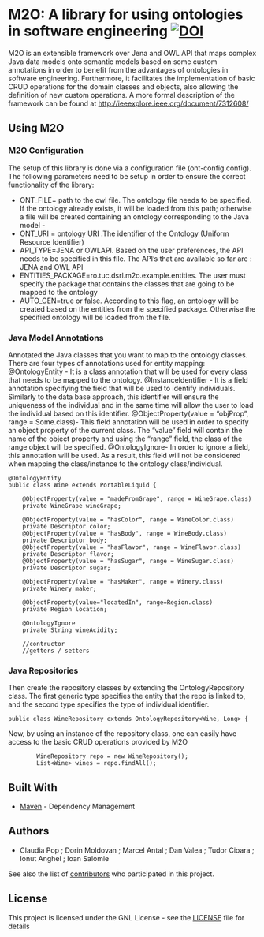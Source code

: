 # M2O: A library for using ontologies in software engineering [![DOI](https://zenodo.org/badge/114090358.svg)](https://zenodo.org/badge/latestdoi/114090358)

M2O is an extensible framework over Jena and OWL API that maps complex Java data models onto semantic models based on some custom annotations in order to benefit from the advantages of ontologies in software engineering. Furthermore, it facilitates the implementation of basic CRUD operations for the domain classes and objects, also allowing the definition of new custom operations. 
A more formal description of the framework can be found at http://ieeexplore.ieee.org/document/7312608/

## Using M2O

### M2O Configuration

The setup of this library is done via a configuration file (ont-config.config).  The following parameters need to be setup in order to ensure the correct functionality of the library:

* ONT_FILE= path to the owl file. The ontology file needs to be specified. If the ontology already exists, it will be loaded from this path; otherwise a file will be created containing an ontology corresponding to the Java model - 
* ONT_URI = ontology URI .The identifier of the Ontology (Uniform Resource Identifier) 
* API_TYPE=JENA or OWLAPI. Based on the user preferences, the API needs to be specified in this file. The API’s that are available so far are : JENA and OWL API
* ENTITIES_PACKAGE=ro.tuc.dsrl.m2o.example.entities. The user must specify the package that contains the classes that are going to be mapped to the ontology
* AUTO_GEN=true or false. According to this flag, an ontology will be created based on the entities from the specified package. Otherwise the specified ontology will be loaded from the file.

### Java Model Annotations

Annotated the Java classes that you want to map to the ontology classes. There are four types of annotations used for entity mapping:
@OntologyEntity - It is a class annotation that will be used for every class that needs to be mapped to the ontology. 
@InstanceIdentifier - It is a field annotation specifying the field that will be used to identify individuals. Similarly to the data base approach, this identifier will ensure the uniqueness of the individual and in the same time will allow the user to load the individual based on this identifier.
@ObjectProperty(value = “objProp”, range = Some.class)- This field annotation will be used in order to specify an object property of the current class.  The “value” field will contain the name of the object property and using the “range” field, the class of the range object will be specified.
@OntologyIgnore- In order to ignore a field, this annotation will be used. As a result, this field will not be considered when mapping the class/instance to the ontology class/individual.


```
@OntologyEntity
public class Wine extends PortableLiquid {

	@ObjectProperty(value = "madeFromGrape", range = WineGrape.class)
	private WineGrape wineGrape;

	@ObjectProperty(value = "hasColor", range = WineColor.class)
	private Descriptor color;
	@ObjectProperty(value = "hasBody", range = WineBody.class)
	private Descriptor body;
	@ObjectProperty(value = "hasFlavor", range = WineFlavor.class)
	private Descriptor flavor;
	@ObjectProperty(value = "hasSugar", range = WineSugar.class)
	private Descriptor sugar;
	
	@ObjectProperty(value = "hasMaker", range = Winery.class)
	private Winery maker;
	
	@ObjectProperty(value="locatedIn", range=Region.class)
	private Region location;

	@OntologyIgnore
	private String wineAcidity;
    
    //contructor
    //getters / setters
```

### Java Repositories

Then create the repository classes by extending the OntologyRepository class. The first generic type specifies the entity that the repo is linked to, and the second type specifies the type of individual identifier.

```
public class WineRepository extends OntologyRepository<Wine, Long> {
```
Now, by using an instance of the repository class, one can easily have access to the basic CRUD operations provided by M2O
```
        WineRepository repo = new WineRepository();
        List<Wine> wines = repo.findAll();
```


## Built With
* [Maven](https://maven.apache.org/) - Dependency Management

## Authors

* Claudia Pop ;  Dorin Moldovan ;  Marcel Antal ;  Dan Valea ;  Tudor Cioara ;  Ionut Anghel ;  Ioan Salomie

See also the list of [contributors](https://github.com/claudiadaniela/m2o/graphs/contributors) who participated in this project.

## License

This project is licensed under the GNL License - see the [LICENSE](LICENSE) file for details

